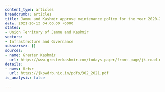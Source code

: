 ```yaml
---
content_type: articles
breadcrumbs: articles
title: Jammu and Kashmir approve maintenance policy for the year 2020-21
date: 2021-10-13 04:00:00 +0000
states:
- Union Territory of Jammu and Kashmir
sectors:
- Infrastructure and Governance
subsectors: []
sources:
- name: Greater Kashmir
  url: https://www.greaterkashmir.com/todays-paper/front-page/jk-road-maintenance-policy-2020-21-approved
details:
- name: Order
  url: https://jkpwdrb.nic.in/pdfs/302_2021.pdf
is_analysis: false

---
```

